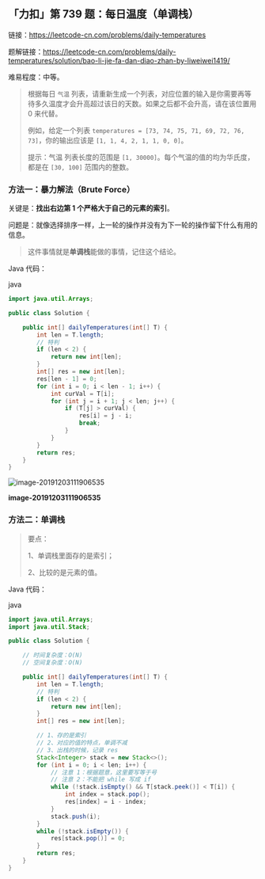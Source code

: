 ## 「力扣」第 739 题：每日温度（单调栈）

链接：https://leetcode-cn.com/problems/daily-temperatures

题解链接：https://leetcode-cn.com/problems/daily-temperatures/solution/bao-li-jie-fa-dan-diao-zhan-by-liweiwei1419/

难易程度：中等。

> 根据每日 `气温` 列表，请重新生成一个列表，对应位置的输入是你需要再等待多久温度才会升高超过该日的天数。如果之后都不会升高，请在该位置用 0 来代替。
>
> 例如，给定一个列表 `temperatures = [73, 74, 75, 71, 69, 72, 76, 73]`，你的输出应该是 `[1, 1, 4, 2, 1, 1, 0, 0]`。
>
> 提示：气温 列表长度的范围是 `[1, 30000]`。每个气温的值的均为华氏度，都是在 `[30, 100]` 范围内的整数。

### 方法一：暴力解法（Brute Force）

关键是：**找出右边第 1 个严格大于自己的元素的索引**。

问题是：就像选择排序一样，上一轮的操作并没有为下一轮的操作留下什么有用的信息。

> 这件事情就是**单调栈**能做的事情，记住这个结论。

Java 代码：

java

```java
import java.util.Arrays;

public class Solution {

    public int[] dailyTemperatures(int[] T) {
        int len = T.length;
        // 特判
        if (len < 2) {
            return new int[len];
        }
        int[] res = new int[len];
        res[len - 1] = 0;
        for (int i = 0; i < len - 1; i++) {
            int curVal = T[i];
            for (int j = i + 1; j < len; j++) {
                if (T[j] > curVal) {
                    res[i] = j - i;
                    break;
                }
            }
        }
        return res;
    }
}
```



![image-20191203111906535](https://tva1.sinaimg.cn/large/006tNbRwly1g9jd8e10k2j30sk06ogmg.jpg)

**image-20191203111906535**



### 方法二：单调栈

> 要点：
>
> 1、单调栈里面存的是索引；
>
> 2、比较的是元素的值。

Java 代码：

java

```java
import java.util.Arrays;
import java.util.Stack;

public class Solution {

    // 时间复杂度：O(N)
    // 空间复杂度：O(N)

    public int[] dailyTemperatures(int[] T) {
        int len = T.length;
        // 特判
        if (len < 2) {
            return new int[len];
        }
        int[] res = new int[len];

        // 1、存的是索引
        // 2、对应的值的特点，单调不减
        // 3、出栈的时候，记录 res
        Stack<Integer> stack = new Stack<>();
        for (int i = 0; i < len; i++) {
            // 注意 1：根据题意，这里要写等于号
            // 注意 2：不能把 while 写成 if
            while (!stack.isEmpty() && T[stack.peek()] < T[i]) {
                int index = stack.pop();
                res[index] = i - index;
            }
            stack.push(i);
        }
        while (!stack.isEmpty()) {
            res[stack.pop()] = 0;
        }
        return res;
    }
}
```